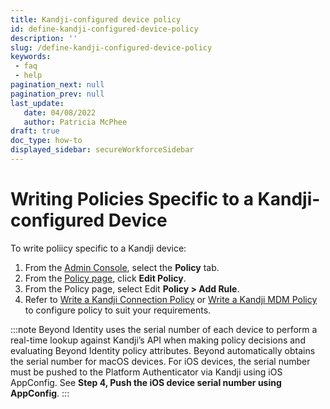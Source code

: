 ```yaml
---
title: Kandji-configured device policy
id: define-kandji-configured-device-policy
description: ''
slug: /define-kandji-configured-device-policy
keywords: 
 - faq
 - help
pagination_next: null
pagination_prev: null
last_update: 
   date: 04/08/2022
   author: Patricia McPhee
draft: true
doc_type: how-to
displayed_sidebar: secureWorkforceSidebar
---
```


Writing Policies Specific to a Kandji-configured Device
==================
To write poliicy specific to a Kandji device:

1.  From the [Admin Console](/docs/secure-work/workforce-settings/admin-console/admin-console-login), select the **Policy** tab.
2.  From the [Policy page](/docs/secure-work/workforce-settings/policy/policy-writing/writing-policy#creating-rules), click **Edit Policy**. 
2.  From the Policy page, select Edit **Policy > Add Rule**.
3.  Refer to [Write a Kandji Connection Policy](/docs/secure-work/workforce-settings/policy/policy-writing/integration-policy/kandji/kandji-connection-policy) or [Write a Kandji MDM Policy](/docs/secure-work/workforce-settings/policy/policy-writing/integration-policy/kandji/kandji-mdm-policy) to configure policy to suit your requirements. 

:::note
Beyond Identity uses the serial number of each device to perform a real-time lookup against Kandji’s API when making policy decisions and evaluating Beyond Identity policy attributes. Beyond automatically obtains the serial number for macOS devices. For iOS devices, the serial number must be pushed to the Platform Authenticator via Kandji using iOS AppConfig. See **Step 4, Push the iOS device serial number using AppConfig**.
:::